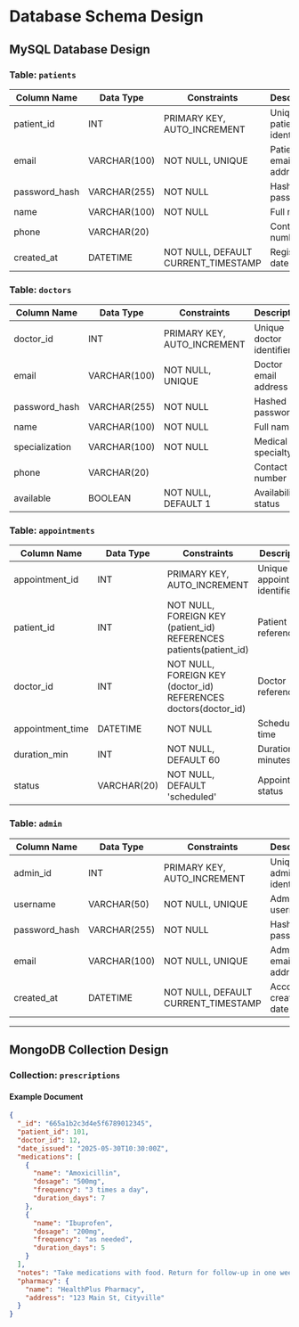 # Database Schema Design

## MySQL Database Design

### Table: `patients`
| Column Name     | Data Type      | Constraints                | Description                  |
|-----------------|---------------|----------------------------|------------------------------|
| patient_id      | INT           | PRIMARY KEY, AUTO_INCREMENT| Unique patient identifier    |
| email           | VARCHAR(100)  | NOT NULL, UNIQUE           | Patient email address        |
| password_hash   | VARCHAR(255)  | NOT NULL                   | Hashed password              |
| name            | VARCHAR(100)  | NOT NULL                   | Full name                    |
| phone           | VARCHAR(20)   |                            | Contact number               |
| created_at      | DATETIME      | NOT NULL, DEFAULT CURRENT_TIMESTAMP | Registration date     |

### Table: `doctors`
| Column Name     | Data Type      | Constraints                | Description                  |
|-----------------|---------------|----------------------------|------------------------------|
| doctor_id       | INT           | PRIMARY KEY, AUTO_INCREMENT| Unique doctor identifier     |
| email           | VARCHAR(100)  | NOT NULL, UNIQUE           | Doctor email address         |
| password_hash   | VARCHAR(255)  | NOT NULL                   | Hashed password              |
| name            | VARCHAR(100)  | NOT NULL                   | Full name                    |
| specialization  | VARCHAR(100)  | NOT NULL                   | Medical specialty            |
| phone           | VARCHAR(20)   |                            | Contact number               |
| available       | BOOLEAN        | NOT NULL, DEFAULT 1        | Availability status          |

### Table: `appointments`
| Column Name     | Data Type      | Constraints                | Description                  |
|-----------------|---------------|----------------------------|------------------------------|
| appointment_id  | INT           | PRIMARY KEY, AUTO_INCREMENT| Unique appointment identifier|
| patient_id      | INT           | NOT NULL, FOREIGN KEY (patient_id) REFERENCES patients(patient_id) | Patient reference |
| doctor_id       | INT           | NOT NULL, FOREIGN KEY (doctor_id) REFERENCES doctors(doctor_id)   | Doctor reference  |
| appointment_time| DATETIME      | NOT NULL                   | Scheduled time               |
| duration_min    | INT           | NOT NULL, DEFAULT 60       | Duration in minutes          |
| status          | VARCHAR(20)   | NOT NULL, DEFAULT 'scheduled' | Appointment status        |

### Table: `admin`
| Column Name     | Data Type      | Constraints                | Description                  |
|-----------------|---------------|----------------------------|------------------------------|
| admin_id        | INT           | PRIMARY KEY, AUTO_INCREMENT| Unique admin identifier      |
| username        | VARCHAR(50)   | NOT NULL, UNIQUE           | Admin username               |
| password_hash   | VARCHAR(255)  | NOT NULL                   | Hashed password              |
| email           | VARCHAR(100)  | NOT NULL, UNIQUE           | Admin email address          |
| created_at      | DATETIME      | NOT NULL, DEFAULT CURRENT_TIMESTAMP | Account creation date |

---

## MongoDB Collection Design

### Collection: `prescriptions`

#### Example Document

```json
{
  "_id": "665a1b2c3d4e5f6789012345",
  "patient_id": 101,
  "doctor_id": 12,
  "date_issued": "2025-05-30T10:30:00Z",
  "medications": [
    {
      "name": "Amoxicillin",
      "dosage": "500mg",
      "frequency": "3 times a day",
      "duration_days": 7
    },
    {
      "name": "Ibuprofen",
      "dosage": "200mg",
      "frequency": "as needed",
      "duration_days": 5
    }
  ],
  "notes": "Take medications with food. Return for follow-up in one week.",
  "pharmacy": {
    "name": "HealthPlus Pharmacy",
    "address": "123 Main St, Cityville"
  }
}
